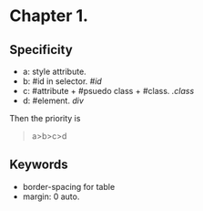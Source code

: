 Chapter 1.
===

Specificity
---

* a: style attribute.
* b: #id in selector. *#id*
* c: #attribute + #psuedo class + #class. *.class*
* d: #element. *div*

Then the priority is 
> a>b>c>d

Keywords
---

* border-spacing for table
* margin: 0 auto.
